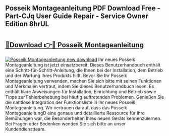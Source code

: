 ## Posseik Montageanleitung PDF Download Free - Part-CJq User Guide Repair - Service Owner Edition 8hrUL

# <h2><a href="http://df6yij.blite.top/?on=Posseik+Montageanleitung">🔗Download 👉🔴 Posseik Montageanleitung</a></h2>

[![Posseik Montageanleitung new download](https://i.imgur.com/lujVjoI.png)](http://df6yij.blite.top/?on=Posseik+Montageanleitung)
Ihr neues Posseik Montageanleitung ist jetzt einsatzbereit. Dieses Benutzerhandbuch enthält eine Schritt-für-Schritt-Anleitung, die Ihnen bei der Installation, dem Betrieb und der Wartung Ihres Produkts hilft. Bevor Sie Ihr Posseik Montageanleitung verwenden, machen Sie sich bitte mit seinen Funktionen und Merkmalen vertraut, indem Sie dieses Benutzerhandbuch lesen. Es enthält klare Anweisungen für Installation, Einrichtung und Betrieb sowie Tipps zur Fehlerbehebung bei häufig auftretenden Problemen. Genießen Sie die nahtlose Integration der Funktionsliste in Ihr neues Posseik Montageanleitung. Wir vertrauen darauf, dass das Posseik MontageanleitungD eine genaue und detaillierte Ressource für Ihre Bemühungen war, die Besonderheiten Ihres neuen Geräts kennenzulernen. Bei Fragen oder Bedenken wenden Sie sich bitte an unser Kundendienstteam.
